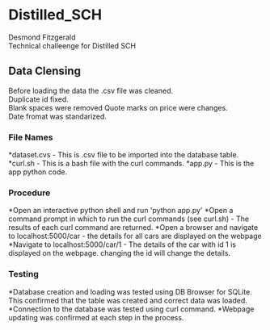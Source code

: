 # Distilled_SCH

Desmond Fitzgerald  
Technical challeenge for Distilled SCH  

## Data Clensing

Before loading the data the .csv file was cleaned.  
Duplicate id fixed.  
Blank spaces were removed
Quote marks on price were changes.  
Date fromat was standarized.  

### File Names

*dataset.cvs - This is .csv file to be imported into the database table.
*curl.sh     - This is a bash file with the curl commands.
*app.py      - This is the app python code.

### Procedure

*Open an interactive python shell and run 'python app.py'
*Open a command prompt in which to run the curl commands (see curl.sh) - The results of each curl command are returned.
*Open a browser and navigate to localhost:5000/car - the details for all cars are displayed on the webpage
*Navigate to localhost:5000/car/1  - The details of the car with id 1 is displayed on the webpage. changing the id will change the details.

### Testing
*Database creation and loading was tested using DB Browser for SQLite. This confirmed that the table was created and correct data was loaded.
*Connection to the database was tested using curl command.
*Webpage updating was confirmed at each step in the process.
